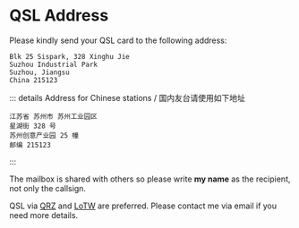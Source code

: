# QSL Address
Please kindly send your QSL card to the following address:

```
Blk 25 Sispark, 328 Xinghu Jie
Suzhou Industrial Park
Suzhou, Jiangsu
China 215123
```

::: details Address for Chinese stations / 国内友台请使用如下地址
```
江苏省 苏州市 苏州工业园区
星湖街 328 号
苏州创意产业园 25 幢
邮编 215123
```
:::

The mailbox is shared with others so please write **my name** as the recipient, not only the callsign.

QSL via [QRZ](https://qrz.com/db/bd4vqk) and [LoTW](https://lotw.arrl.org/) are preferred. Please contact me via email if you need more details.